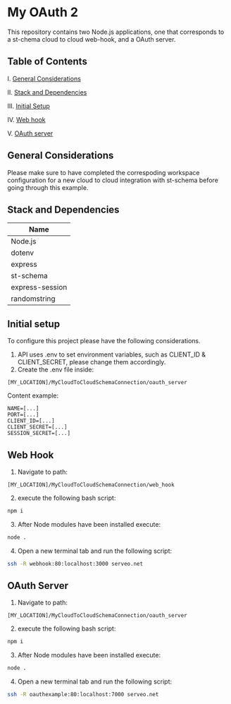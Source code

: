 # My OAuth 2
This repository contains two Node.js applications, one that corresponds to a st-chema cloud to cloud web-hook, and a OAuth server.

## Table of Contents
I.   [General Considerations](#general)

II.  [Stack and Dependencies](#stack)

III. [Initial Setup](#setup)

IV.  [Web hook](#web-hook)

V.   [OAuth server](#oaut)

## General Considerations <a name="general"></a>
Please make sure to have completed the correspoding workspace configuration for a new cloud to cloud integration with st-schema before going through this example.

## Stack and Dependencies <a name="stack"></a>

| Name                  |
|-                      |
| Node.js               |
| dotenv                |
| express               |
| st-schema             |
| express-session       |
| randomstring          |

## Initial setup <a name="setup"></a>
To configure this project please have the following considerations.
1. API uses .env to set environment variables, such as CLIENT_ID & CLIENT_SECRET, please change them accordingly.
2. Create the .env file inside:
```
[MY_LOCATION]/MyCloudToCloudSchemaConnection/oauth_server
```
Content example:
```
NAME=[...]
PORT=[...]
CLIENT_ID=[...]
CLIENT_SECRET=[...]
SESSION_SECRET=[...]
```

## Web Hook <a name="web-hook"></a>

1. Navigate to path:
```
[MY_LOCATION]/MyCloudToCloudSchemaConnection/web_hook
```
2. execute the following bash script:
```bash
npm i
```
3. After Node modules have been installed execute:
```bash
node .
```
4. Open a new terminal tab and run the following script:
```bash
ssh -R webhook:80:localhost:3000 serveo.net
```

## OAuth Server <a name="oaut"></a>

1. Navigate to path:
```
[MY_LOCATION]/MyCloudToCloudSchemaConnection/oauth_server
```
2. execute the following bash script:
```bash
npm i
```
3. After Node modules have been installed execute:
```bash
node .
```
4. Open a new terminal tab and run the following script:
```bash
ssh -R oauthexample:80:localhost:7000 serveo.net
```
